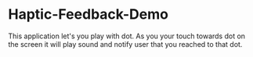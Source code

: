 # Haptic-Feedback-Demo
This application let's you play with dot. As you your touch towards dot on the screen it will play sound and notify user that you reached to that dot.
